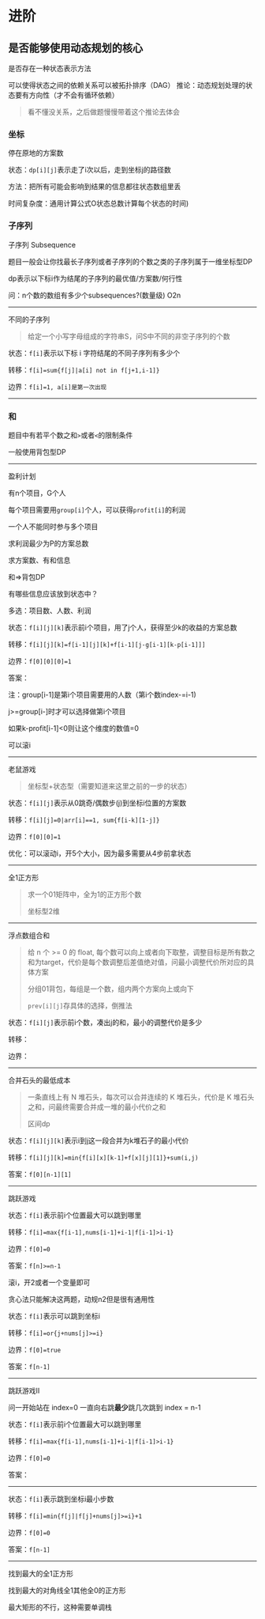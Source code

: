 # 进阶

## 是否能够使用动态规划的核心

是否存在一种状态表示方法

可以使得状态之间的依赖关系可以被拓扑排序（DAG）
推论：动态规划处理的状态要有方向性（才不会有循环依赖）

> 看不懂没关系，之后做题慢慢带着这个推论去体会

### 坐标

停在原地的方案数

状态：`dp[i][j]`表示走了i次以后，走到坐标j的路径数

方法：把所有可能会影响到结果的信息都往状态数组里丢

时间复杂度：通用计算公式O状态总数计算每个状态的时间)

### 子序列

子序列 Subsequence

题目一般会让你找最长子序列或者子序列的个数之类的子序列属于一维坐标型DP

dp表示以下标ⅰ作为结尾的子序列的最优值/方案数/何行性

问：n个数的数组有多少个subsequences?(数量级) O2n

---

不同的子序列

> 给定一个小写字母组成的字符串S，问S中不同的非空子序列的个数

状态：`f[i]`表示以下标 i 字符结尾的不同子序列有多少个

转移：`f[i]=sum{f[j]|a[i] not in f[j+1,i-1]}`

边界：`f[i]=1, a[i]是第一次出现`

---

### 和

题目中有若平个数之和`>`或者`<`的限制条件

一般使用背包型DP

---

盈利计划

有n个项目，G个人

每个项目需要用`group[i]`个人，可以获得`profit[i]`的利润

一个人不能同时参与多个项目

求利润最少为P的方案总数

求方案数、有和信息

和=>背包DP

有哪些信息应该放到状态中？

多选：项目数、人数、利润

状态：`f[i][j][k]`表示前i个项目，用了j个人，获得至少k的收益的方案总数

转移：`f[i][j][k]=f[i-1][j][k]+f[i-1][j-g[i-1][k-p[i-1]]]`

边界：`f[0][0][0]=1`

答案：

注：group[i-1]是第i个项目需要用的人数（第i个数index-=i-1)

j>=group[i-]时才可以选择做第i个项目

如果k-profit[i-1]<0则让这个维度的数值=0

可以滚i

---

老鼠游戏

> 坐标型+状态型（需要知道来这里之前的一步的状态）

状态：`f[i][j]`表示从0跳奇/偶数步(j)到坐标i位置的方案数

转移：`f[i][j]=0|arr[i]==1, sum{f[i-k][1-j]}`

边界：`f[0][0]=1`

优化：可以滚动i，开5个大小，因为最多需要从4步前拿状态

---

全1正方形

> 求一个01矩阵中，全为1的正方形个数
>
> 坐标型2维

---

浮点数组合和

> 给 n 个 >= 0 的 float, 每个数可以向上或者向下取整，调整目标是所有数之和为target，代价是每个数调整后差值绝对值，问最小调整代价所对应的具体方案
>
> 分组01背包，每组是一个数，组内两个方案向上或向下
>
> `prev[i][j]`存具体的选择，倒推法

状态：`f[i][j]`表示前i个数，凑出j的和，最小的调整代价是多少

转移：

边界：

---

合并石头的最低成本

>一条直线上有 N 堆石头，每次可以合并连续的 K 堆石头，代价是 K 堆石头之和，问最终需要合并成一堆的最小代价之和
>
>区间dp

状态：`f[i][j][k]`表示i到j这一段合并为k堆石子的最小代价

转移：`f[i][j][k]=min{f[i][x][k-1]+f[x][j][1]}+sum(i,j)`

答案：`f[0][n-1][1]`

---

跳跃游戏

状态：`f[i]`表示前i个位置最大可以跳到哪里

转移：`f[i]=max{f[i-1],nums[i-1]+i-1|f[i-1]>i-1}`

边界：`f[0]=0`

答案：`f[n]>=n-1`

滚i，开2或者一个变量即可

贪心法只能解决这两题，动规n2但是很有通用性

状态：`f[i]`表示可以跳到坐标i

转移：`f[i]=or{j+nums[j]>=i}`

边界：`f[0]=true`

答案：`f[n-1]`

---

跳跃游戏II

问一开始站在 index=0 一直向右跳**最少**跳几次跳到 index = n-1

状态：`f[i]`表示前i个位置最大可以跳到哪里

转移：`f[i]=max{f[i-1],nums[i-1]+i-1|f[i-1]>i-1}`

边界：`f[0]=0`

答案：

---

状态：`f[i]`表示跳到坐标i最小步数

转移：`f[i]=min{f[j]|f[j]+nums[j]>=i}+1`

边界：`f[0]=0`

答案：`f[n-1]`

---

找到最大的全1正方形

找到最大的对角线全1其他全0的正方形

最大矩形的不行，这种需要单调栈

